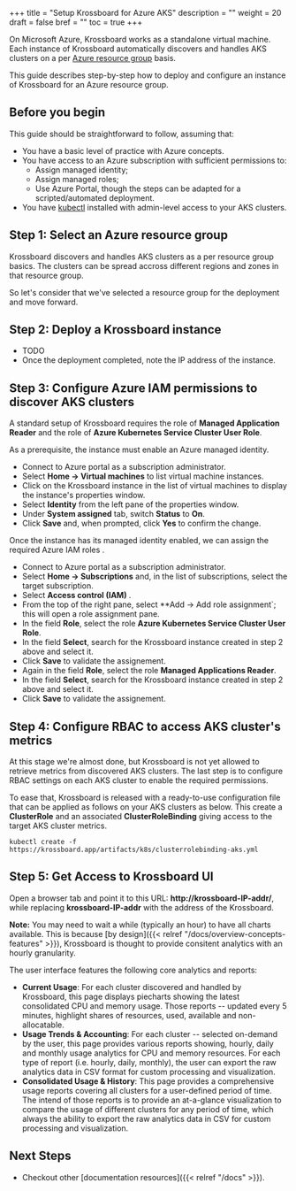 +++
title = "Setup Krossboard for Azure AKS"
description = ""
weight = 20
draft = false
bref = ""
toc = true 
+++

On Microsoft Azure, Krossboard works as a standalone virtual machine.
Each instance of Krossboard automatically discovers and handles AKS clusters on a per [Azure resource group](https://docs.microsoft.com/en-us/azure/azure-resource-manager/management/overview) basis. 

This guide describes step-by-step how to deploy and configure an instance of Krossboard for an Azure resource group. 


## Before you begin
This guide should be straightforward to follow, assuming that:

* You have a basic level of practice with Azure concepts.
* You have access to an Azure subscription with sufficient permissions to:
  * Assign managed identity;
  * Assign managed roles;
  * Use Azure Portal, though the steps can be adapted for a scripted/automated deployment.
* You have [kubectl](https://kubernetes.io/fr/docs/tasks/tools/install-kubectl/) installed with admin-level access to your AKS clusters.

## Step 1:  Select an Azure resource group
Krossboard discovers and handles AKS clusters as a per resource group basics. 
The clusters can be spread accross different regions and zones in that resource group. 

So let's consider that we've selected a resource group for the deployment and move forward.

## Step 2: Deploy a Krossboard instance

* TODO
* Once the deployment completed, note the IP address of the instance.


## Step 3: Configure Azure IAM permissions to discover AKS clusters
A standard setup of Krossboard requires the role of **Managed Application Reader** and the role of **Azure Kubernetes Service Cluster User Role**. 

As a prerequisite, the instance must enable an Azure managed identity. 

* Connect to Azure portal as a subscription administrator.
* Select **Home -> Virtual machines** to list virtual machine instances.
* Click on the Krossboard instance in the list of virtual machines to display the instance's properties window.
* Select **Identity** from the left pane of the properties window.
* Under **System assigned** tab, switch **Status** to **On**.
* Click **Save** and, when prompted, click **Yes** to confirm the change. 

Once the instance has its managed identity enabled, we can assign the required Azure IAM roles . 

* Connect to Azure portal as a subscription administrator.
* Select **Home -> Subscriptions** and, in the list of subscriptions, select the target subscription.
* Select **Access control (IAM)** .
* From the top of the right pane, select **Add -> Add role assignment`; this will open a role assignment pane.
* In the field **Role**, select the role **Azure Kubernetes Service Cluster User Role**.
* In the field **Select**, search for the Krossboard instance created in step 2 above and select it.
* Click **Save** to validate the assignement.
* Again in the field **Role**, select the role **Managed Applications Reader**.
* In the field **Select**, search for the Krossboard instance created in step 2 above and select it.
* Click **Save** to validate the assignement.

## Step 4: Configure RBAC to access AKS cluster's metrics
At this stage we're almost done, but Krossboard is not yet allowed to retrieve metrics from discovered AKS clusters. The last step is to configure RBAC settings on each AKS cluster to enable the required permissions.

To ease that, Krossboard is released with a ready-to-use configuration file that can be applied as follows on your AKS clusters as below. This create a **ClusterRole** and an associated **ClusterRoleBinding** giving access to the target AKS cluster metrics.


```
kubectl create -f https://krossboard.app/artifacts/k8s/clusterrolebinding-aks.yml
```

## Step 5: Get Access to Krossboard UI
Open a browser tab and point it to this URL: **http://krossboard-IP-addr/**, while replacing **krossboard-IP-addr** with the address of the Krossboard.

**Note:** You may need to wait a while (typically an hour) to have all charts available. This is because [by design]({{< relref "/docs/overview-concepts-features" >}}), Krossboard is thought to provide consitent analytics with an hourly granularity.

The user interface features the following core analytics and reports:
 * **Current Usage**: For each cluster discovered and handled by Krossboard, this page displays piecharts showing the latest consolidated CPU and memory usage. Those reports -- updated every 5 minutes, highlight shares of resources, used, available and non-allocatable.
 * **Usage Trends & Accounting**: For each cluster -- selected on-demand by the user, this page provides various reports showing, hourly, daily and monthly usage analytics for CPU and memory resources. For each type of report (i.e. hourly, daily, monthly), the user can export the raw analytics data in CSV format for custom processing and visualization.
 * **Consolidated Usage & History**: This page provides a comprehensive usage reports covering all clusters for a user-defined period of time. The intend of those reports is to provide an at-a-glance visualization to compare the usage of different clusters for any period of time, which always the ability to export the raw analytics data in CSV for custom processing and visualization.

## Next Steps

* Checkout other [documentation resources]({{< relref "/docs" >}}).